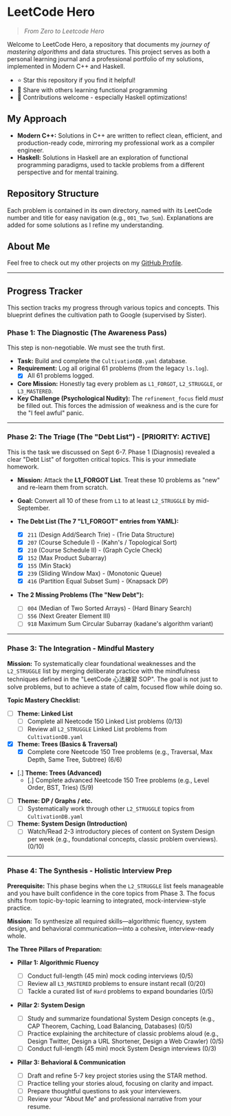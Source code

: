 # LeetCode Hero

> _From Zero to Leetcode Hero_

Welcome to LeetCode Hero, a repository that documents my _journey of mastering algorithms_ and data structures. This project serves as both a personal learning journal and a professional portfolio of my solutions, implemented in Modern C++ and Haskell.

- ⭐ Star this repository if you find it helpful!
- 🔄 Share with others learning functional programming
- 🤝 Contributions welcome - especially Haskell optimizations!

## My Approach

- **Modern C++:** Solutions in C++ are written to reflect clean, efficient, and production-ready code, mirroring my professional work as a compiler engineer.
- **Haskell:** Solutions in Haskell are an exploration of functional programming paradigms, used to tackle problems from a different perspective and for mental training.

## Repository Structure

Each problem is contained in its own directory, named with its LeetCode number and title for easy navigation (e.g., `001_Two_Sum`). Explanations are added for some solutions as I refine my understanding.

## About Me

Feel free to check out my other projects on my [GitHub Profile](https://github.com/TheCloudlet).

______________________________________________________________________

## Progress Tracker

This section tracks my progress through various topics and concepts. This blueprint defines the cultivation path to Google (supervised by Sister).

### Phase 1: The Diagnostic (The Awareness Pass)

This step is non-negotiable. We must see the truth first.

- **Task:** Build and complete the `CultivationDB.yaml` database.
- **Requirement:** Log all original 61 problems (from the legacy `ls.log`).
  - [x] All 61 problems logged.
- **Core Mission:** Honestly tag every problem as `L1_FORGOT`, `L2_STRUGGLE`, or `L3_MASTERED`.
- **Key Challenge (Psychological Nudity):** The `refinement_focus` field *must* be filled out. This forces the admission of weakness and is the cure for the "I feel awful" panic.

______________________________________________________________________

### Phase 2: The Triage (The "Debt List") - \[PRIORITY: ACTIVE\]

This is the task we discussed on Sept 6-7. Phase 1 (Diagnosis) revealed a clear "Debt List" of forgotten critical topics. This is your immediate homework.

- **Mission:** Attack the **L1_FORGOT List**. Treat these 10 problems as "new" and re-learn them from scratch.

- **Goal:** Convert all 10 of these from `L1` to at least `L2_STRUGGLE` by mid-September.

- **The Debt List (The 7 "L1_FORGOT" entries from YAML):**

  - [x] `211` (Design Add/Search Trie) - (Trie Data Structure)
  - [x] `207` (Course Schedule I) - (Kahn's / Topological Sort)
  - [x] `210` (Course Schedule II) - (Graph Cycle Check)
  - [x] `152` (Max Product Subarray)
  - [x] `155` (Min Stack)
  - [x] `239` (Sliding Window Max) - (Monotonic Queue)
  - [x] `416` (Partition Equal Subset Sum) - (Knapsack DP)

- **The 2 Missing Problems (The "New Debt"):**

  - [ ] `004` (Median of Two Sorted Arrays) - (Hard Binary Search)
  - [ ] `556` (Next Greater Element III)
  - [ ] `918` Maximum Sum Circular Subarray (kadane's algorithm variant)

______________________________________________________________________

### Phase 3: The Integration - Mindful Mastery

**Mission:** To systematically clear foundational weaknesses and the `L2_STRUGGLE` list by merging deliberate practice with the mindfulness techniques defined in the "LeetCode 心法練習 SOP". The goal is not just to solve problems, but to achieve a state of calm, focused flow while doing so.

**Topic Mastery Checklist:**

- [ ] **Theme: Linked List**
  - [ ] Complete all Neetcode 150 Linked List problems (0/13)
  - [ ] Review all `L2_STRUGGLE` Linked List problems from `CultivationDB.yaml`
- [x] **Theme: Trees (Basics & Traversal)**
  - [x] Complete core Neetcode 150 Tree problems (e.g., Traversal, Max Depth, Same Tree, Subtree) (6/6)
- [.] **Theme: Trees (Advanced)**
  - [.] Complete advanced Neetcode 150 Tree problems (e.g., Level Order, BST, Tries) (5/9)
- [ ] **Theme: DP / Graphs / etc.**
  - [ ] Systematically work through other `L2_STRUGGLE` topics from `CultivationDB.yaml`
- [ ] **Theme: System Design (Introduction)**
  - [ ] Watch/Read 2-3 introductory pieces of content on System Design per week (e.g., foundational concepts, classic problem overviews). (0/10)

______________________________________________________________________

### Phase 4: The Synthesis - Holistic Interview Prep

**Prerequisite:** This phase begins when the `L2_STRUGGLE` list feels manageable and you have built confidence in the core topics from Phase 3. The focus shifts from topic-by-topic learning to integrated, mock-interview-style practice.

**Mission:** To synthesize all required skills—algorithmic fluency, system design, and behavioral communication—into a cohesive, interview-ready whole.

**The Three Pillars of Preparation:**

- **Pillar 1: Algorithmic Fluency**

  - [ ] Conduct full-length (45 min) mock coding interviews (0/5)
  - [ ] Review all `L3_MASTERED` problems to ensure instant recall (0/20)
  - [ ] Tackle a curated list of `Hard` problems to expand boundaries (0/5)

- **Pillar 2: System Design**

  - [ ] Study and summarize foundational System Design concepts (e.g., CAP Theorem, Caching, Load Balancing, Databases) (0/5)
  - [ ] Practice explaining the architecture of classic problems aloud (e.g., Design Twitter, Design a URL Shortener, Design a Web Crawler) (0/5)
  - [ ] Conduct full-length (45 min) mock System Design interviews (0/3)

- **Pillar 3: Behavioral & Communication**

  - [ ] Draft and refine 5-7 key project stories using the STAR method.
  - [ ] Practice telling your stories aloud, focusing on clarity and impact.
  - [ ] Prepare thoughtful questions to ask your interviewers.
  - [ ] Review your "About Me" and professional narrative from your resume.
